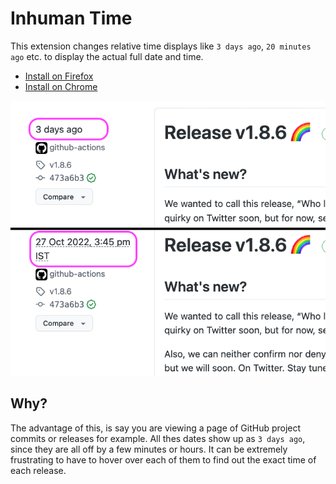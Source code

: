 # Inhuman Time

This extension changes relative time displays like `3 days ago`, `20 minutes ago` etc. to display the actual full date
and time.

- [Install on Firefox](https://addons.mozilla.org/en-US/firefox/addon/inhuman-time/)
- [Install on Chrome](https://chrome.google.com/webstore/detail/inhuman-time/nhmgmejfdbadfenlggckjdjamnhngbib)

![Preview](https://raw.githubusercontent.com/sharat87/inhuman-time/master/media/preview.png)

## Why?

The advantage of this, is say you are viewing a page of GitHub project commits or releases for example. All thes dates show up as `3 days ago`, since they are all off by a few minutes or hours. It can be extremely frustrating to have to hover over each of them to find out the exact time of each release.
